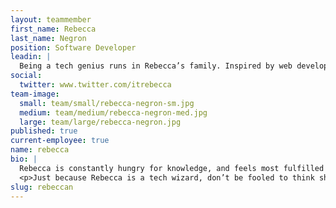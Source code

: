 ```yaml
---
layout: teammember
first_name: Rebecca
last_name: Negron
position: Software Developer
leadin: |
  Being a tech genius runs in Rebecca’s family. Inspired by web development from a young age, she still gets a thrill every time she sees the front end of code.
social:
  twitter: www.twitter.com/itrebecca
team-image:
  small: team/small/rebecca-negron-sm.jpg
  medium: team/medium/rebecca-negron-med.jpg
  large: team/large/rebecca-negron.jpg
published: true
current-employee: true
name: rebecca
bio: |
  Rebecca is constantly hungry for knowledge, and feels most fulfilled when she’s not only able to learn, but when she’s able to use her extensive tech expertise to teach others and form meaningful, human connections. It makes sense, then, why Rebecca chose to combine her passion for coding with her love of the nonprofit world-- focusing not only on web development, but the communities these organizations serve. Her passion for nonprofit work was fueled by the first thing Rebecca built with code: a website for a non-profit that tutored LatinX children to help them learn English. Ever since, Rebecca landed developing jobs with mission driven organizations; from redesigning websites in higher education, to a web development role with Food & Water Watch (an environmental non-profit).
  <p>Just because Rebecca is a tech wizard, don’t be fooled to think she only focuses on her (very impressive) work. She is also a fierce activist for social and environmental issues; she spent years volunteering for an environmental non-profit doing outreach to the LatinX community in Texas in order to ban fracking. (Yeah. Be impressed-- we sure are!) When Rebecca isn’t busy making computer coding magic or fighting for change, she’s an avid long distance runner, nature enthusiast, and film photographer.
slug: rebeccan
---
```

